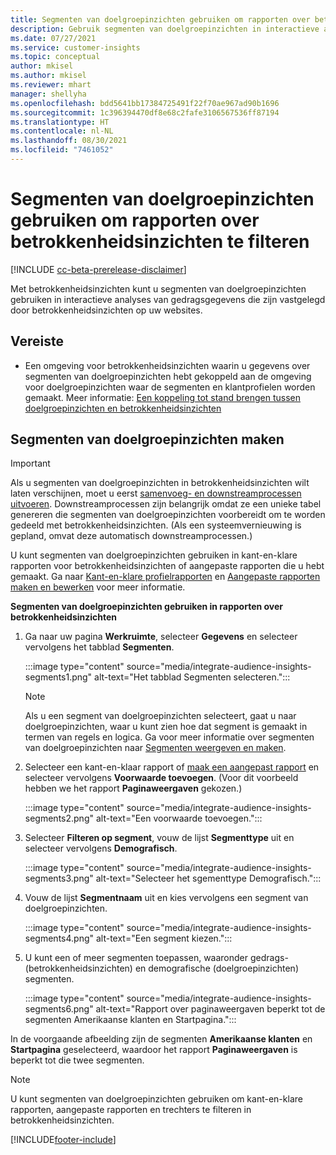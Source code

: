 ```yaml
---
title: Segmenten van doelgroepinzichten gebruiken om rapporten over betrokkenheidsinzichten te filteren
description: Gebruik segmenten van doelgroepinzichten in interactieve analyses van gedragsgegevens die zijn vastgelegd door betrokkenheidsinzichten op de website van een klant.
ms.date: 07/27/2021
ms.service: customer-insights
ms.topic: conceptual
author: mkisel
ms.author: mkisel
ms.reviewer: mhart
manager: shellyha
ms.openlocfilehash: bdd5641bb17384725491f22f70ae967ad90b1696
ms.sourcegitcommit: 1c396394470df8e68c2fafe3106567536ff87194
ms.translationtype: HT
ms.contentlocale: nl-NL
ms.lasthandoff: 08/30/2021
ms.locfileid: "7461052"
---
```

# <a name="use-audience-insights-segments-to-filter-engagement-insights-reports"></a>Segmenten van doelgroepinzichten gebruiken om rapporten over betrokkenheidsinzichten te filteren

[!INCLUDE [cc-beta-prerelease-disclaimer](includes/cc-beta-prerelease-disclaimer.md)]

Met betrokkenheidsinzichten kunt u segmenten van doelgroepinzichten gebruiken in interactieve analyses van gedragsgegevens die zijn vastgelegd door betrokkenheidsinzichten op uw websites.

## <a name="prerequisite"></a>Vereiste

- Een omgeving voor betrokkenheidsinzichten waarin u gegevens over segmenten van doelgroepinzichten hebt gekoppeld aan de omgeving voor doelgroepinzichten waar de segmenten en klantprofielen worden gemaakt. Meer informatie: [Een koppeling tot stand brengen tussen doelgroepinzichten en betrokkenheidsinzichten](integrate-audience-insights-engagement-insights.md)

## <a name="create-audience-insights-segments"></a>Segmenten van doelgroepinzichten maken 

> [!IMPORTANT]
> Als u segmenten van doelgroepinzichten in betrokkenheidsinzichten wilt laten verschijnen, moet u eerst [samenvoeg- en downstreamprocessen uitvoeren](../audience-insights/merge-entities.md). Downstreamprocessen zijn belangrijk omdat ze een unieke tabel genereren die segmenten van doelgroepinzichten voorbereidt om te worden gedeeld met betrokkenheidsinzichten. (Als een systeemvernieuwing is gepland, omvat deze automatisch downstreamprocessen.)

U kunt segmenten van doelgroepinzichten gebruiken in kant-en-klare rapporten voor betrokkenheidsinzichten of aangepaste rapporten die u hebt gemaakt. Ga naar [Kant-en-klare profielrapporten](profile-reports.md) en [Aangepaste rapporten maken en bewerken](custom-reports.md) voor meer informatie.

**Segmenten van doelgroepinzichten gebruiken in rapporten over betrokkenheidsinzichten**

1. Ga naar uw pagina **Werkruimte**, selecteer **Gegevens** en selecteer vervolgens het tabblad **Segmenten**.

    :::image type="content" source="media/integrate-audience-insights-segments1.png" alt-text="Het tabblad Segmenten selecteren.":::

   >[!NOTE]
   > Als u een segment van doelgroepinzichten selecteert, gaat u naar doelgroepinzichten, waar u kunt zien hoe dat segment is gemaakt in termen van regels en logica. Ga voor meer informatie over segmenten van doelgroepinzichten naar [Segmenten weergeven en maken](../audience-insights/segments.md).

2. Selecteer een kant-en-klaar rapport of [maak een aangepast rapport](custom-reports.md) en selecteer vervolgens **Voorwaarde toevoegen**. (Voor dit voorbeeld hebben we het rapport **Paginaweergaven** gekozen.)

    :::image type="content" source="media/integrate-audience-insights-segments2.png" alt-text="Een voorwaarde toevoegen.":::

3. Selecteer **Filteren op segment**, vouw de lijst **Segmenttype** uit en selecteer vervolgens **Demografisch**.

    :::image type="content" source="media/integrate-audience-insights-segments3.png" alt-text="Selecteer het sgementtype Demografisch.":::

4. Vouw de lijst **Segmentnaam** uit en kies vervolgens een segment van doelgroepinzichten.

    :::image type="content" source="media/integrate-audience-insights-segments4.png" alt-text="Een segment kiezen.":::

5. U kunt een of meer segmenten toepassen, waaronder gedrags- (betrokkenheidsinzichten) en demografische (doelgroepinzichten) segmenten. 

    :::image type="content" source="media/integrate-audience-insights-segments6.png" alt-text="Rapport over paginaweergaven beperkt tot de segmenten Amerikaanse klanten en Startpagina.":::

In de voorgaande afbeelding zijn de segmenten **Amerikaanse klanten** en **Startpagina** geselecteerd, waardoor het rapport **Paginaweergaven** is beperkt tot die twee segmenten. 


>[!NOTE]
> U kunt segmenten van doelgroepinzichten gebruiken om kant-en-klare rapporten, aangepaste rapporten en trechters te filteren in betrokkenheidsinzichten. 


[!INCLUDE[footer-include](../includes/footer-banner.md)]